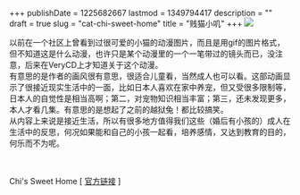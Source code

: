+++
publishDate = 1225682667
lastmod = 1349794417
description = ""
draft = true
slug = "cat-chi-sweet-home"
title = "贱猫小叽"
+++
<img src="/cat-ji.png" class="alignleft"><br>
<p>以前在一个社区上曾看到过很可爱的小猫的动漫图片，而且是用gif的图片格式，但不知道这是什么动漫，也许只是某个动漫里的一个一笔带过的镜头而已，没注意，后来在VeryCD上才知道关于这个动漫。<br>有意思的是作者的画风很有意思，很适合儿童看，当然成人也可以看。这部动画显示了很接近现实生活中的一面，比如日本人喜欢在家中养宠，但又受很多限制等，日本人的自觉性是相当高啊；第二，对宠物知识相当丰富；第三，还未发现更多，本人才看几集。有意思的是想起了之前的越狱兔！都比较搞笑。<br>从内容上来说是接近生活，所以有很多地方值得我们这些（婚后有小孩的）成人在生活中的反思，何况如果能和自己的小孩一起看，培养感情，又达到教育的目的，何乐而不为呢。</p>
<br><br>Chi's Sweet Home [ <a href="http://chi-tv.jp/">官方链接</a> ]<br>
